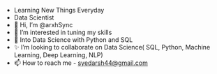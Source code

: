 - Learning New Things Everyday
- Data Scientist
- 👋 Hi, I’m @arxhSync
- 👀 I’m interested in tuning my skills
- 🌱 Into Data Science with Python and SQL
- ✨ I’m looking to collaborate on Data Science( SQL, Python, Machine Learning, Deep Learning, NLP)
- 📫 How to reach me - syedarsh44@gmail.com

<!---
arxhSync/arxhSync is a ✨ special ✨ repository because its `README.md` (this file) appears on your GitHub profile.
You can click the Preview link to take a look at your changes.
--->
